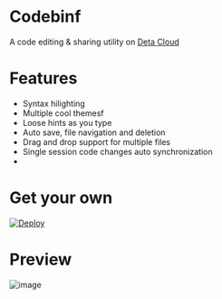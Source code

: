# Codebinf
A code editing & sharing utility on [Deta Cloud](https://deta.sh/)

# Features
- Syntax hilighting
- Multiple cool themesf
- Loose hints as you type
- Auto save, file navigation and deletion
- Drag and drop support for multiple files
- Single session code changes auto synchronization
- 
# Get your own
[![Deploy](https://button.deta.dev/1/svg)](https://go.deta.dev/deploy?repo=https://github.com/jnsougata/codebin)

# Preview
![image](https://user-images.githubusercontent.com/53375272/200767149-16d7180f-4ebc-4564-828a-601ff6b2f929.png)
